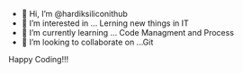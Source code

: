 - 👋 Hi, I’m @hardiksiliconithub
- 👀 I’m interested in ... Lerning new things in IT
- 🌱 I’m currently learning ... Code Managment and Process
- 💞️ I’m looking to collaborate on ...Git

Happy Coding!!!

<!---
hardiksiliconithub/hardiksiliconithub is a ✨ special ✨ repository because its `README.md` (this file) appears on your GitHub profile.
You can click the Preview link to take a look at your changes.
--->
